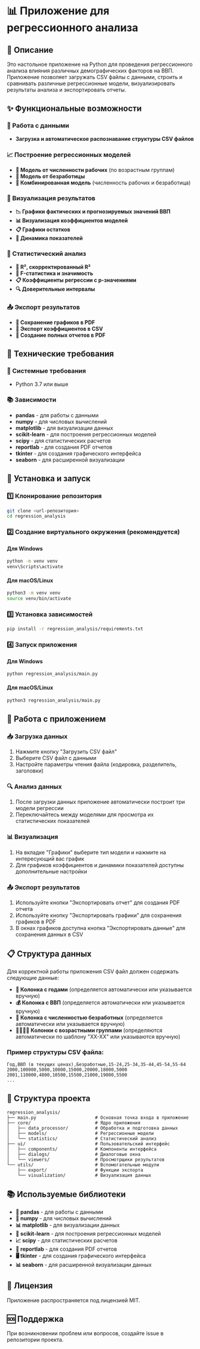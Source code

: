 # 📊 Приложение для регрессионного анализа

## 📝 Описание
Это настольное приложение на Python для проведения регрессионного анализа влияния различных демографических факторов на ВВП. Приложение позволяет загружать CSV файлы с данными, строить и сравнивать различные регрессионные модели, визуализировать результаты анализа и экспортировать отчеты.

## ✨ Функциональные возможности

### 📁 Работа с данными
* **Загрузка и автоматическое распознавание структуры CSV файлов**

### 📈 Построение регрессионных моделей
* **👥 Модель от численности рабочих** (по возрастным группам)
* **🔄 Модель от безработицы**
* **🔗 Комбинированная модель** (численность рабочих и безработица)

### 🎨 Визуализация результатов
* **📉 Графики фактических и прогнозируемых значений ВВП**
* **📊 Визуализация коэффициентов моделей**
* **📋 Графики остатков**
* **📱 Динамика показателей**

### 🧮 Статистический анализ
* **📏 R², скорректированный R²**
* **🔬 F-статистика и значимость**
* **📋 Коэффициенты регрессии с p-значениями**
* **🔍 Доверительные интервалы**

### 📤 Экспорт результатов
* **📄 Сохранение графиков в PDF**
* **📝 Экспорт коэффициентов в CSV**
* **📑 Создание полных отчетов в PDF**

## 🔧 Технические требования

### 🐍 Системные требования
* Python 3.7 или выше

### 📚 Зависимости
* **pandas** - для работы с данными
* **numpy** - для числовых вычислений
* **matplotlib** - для визуализации данных
* **scikit-learn** - для построения регрессионных моделей
* **scipy** - для статистических расчетов
* **reportlab** - для создания PDF отчетов
* **tkinter** - для создания графического интерфейса
* **seaborn** - для расширенной визуализации

## 🚀 Установка и запуск

### 1️⃣ Клонирование репозитория
```bash
git clone <url-репозитория>
cd regression_analysis
```

### 2️⃣ Создание виртуального окружения (рекомендуется)
#### Для Windows
```bash
python -m venv venv
venv\Scripts\activate
```

#### Для macOS/Linux
```bash
python3 -m venv venv
source venv/bin/activate
```

### 3️⃣ Установка зависимостей
```bash
pip install -r regression_analysis/requirements.txt
```

### 4️⃣ Запуск приложения
#### Для Windows
```bash
python regression_analysis/main.py
```

#### Для macOS/Linux
```bash
python3 regression_analysis/main.py
```

## 📖 Работа с приложением

### 📥 Загрузка данных
1. Нажмите кнопку "Загрузить CSV файл"
2. Выберите CSV файл с данными
3. Настройте параметры чтения файла (кодировка, разделитель, заголовки)

### 🔍 Анализ данных
1. После загрузки данных приложение автоматически построит три модели регрессии
2. Переключайтесь между моделями для просмотра их статистических показателей

### 📊 Визуализация
1. На вкладке "Графики" выберите тип модели и нажмите на интересующий вас график
2. Для графиков коэффициентов и динамики показателей доступны дополнительные настройки

### 📤 Экспорт результатов
1. Используйте кнопки "Экспортировать отчет" для создания PDF отчета
2. Используйте кнопку "Экспортировать графики" для сохранения графиков в PDF
3. В окнах графиков доступна кнопка "Экспортировать данные" для сохранения данных в CSV

## 📋 Структура данных
Для корректной работы приложения CSV файл должен содержать следующие данные:

* **📅 Колонка с годами** (определяется автоматически или указывается вручную)
* **💰 Колонка с ВВП** (определяется автоматически или указывается вручную)
* **👥 Колонка с численностью безработных** (определяется автоматически или указывается вручную)
* **👨‍👩‍👧‍👦 Колонки с возрастными группами** (определяются автоматически по шаблону "XX-XX" или указываются вручную)

### Пример структуры CSV файла:
```
Год,ВВП (в текущих ценах),Безработные,15-24,25-34,35-44,45-54,55-64
2000,100000,5000,10000,15000,20000,18000,5000
2001,110000,4800,10500,15500,21000,19000,5500
...
```

## 🧩 Структура проекта
```
regression_analysis/
├── main.py                      # Основная точка входа в приложение
├── core/                        # Ядро приложения
│   ├── data_processor/          # Обработка и подготовка данных
│   ├── models/                  # Регрессионные модели
│   └── statistics/              # Статистический анализ
├── ui/                          # Пользовательский интерфейс
│   ├── components/              # Компоненты интерфейса
│   ├── dialogs/                 # Диалоговые окна
│   └── viewers/                 # Просмотрщики результатов
└── utils/                       # Вспомогательные модули
    ├── export/                  # Функции экспорта
    └── visualization/           # Визуализация данных
```

## 📚 Используемые библиотеки
* **🐼 pandas** - для работы с данными
* **🔢 numpy** - для числовых вычислений
* **📊 matplotlib** - для визуализации данных
* **🧠 scikit-learn** - для построения регрессионных моделей
* **📈 scipy** - для статистических расчетов
* **📄 reportlab** - для создания PDF отчетов
* **🖥️ tkinter** - для создания графического интерфейса
* **📊 seaborn** - для расширенной визуализации данных

## 📜 Лицензия
Приложение распространяется под лицензией MIT.

## 🆘 Поддержка
При возникновении проблем или вопросов, создайте issue в репозитории проекта.